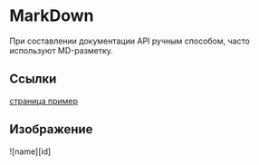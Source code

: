 # MarkDown
При составлении документации API ручным способом, часто используют MD-разметку.

## Ссылки
[страница пример](http:example.com/ "необязательный комментарий")

## Изображение
![name][id]